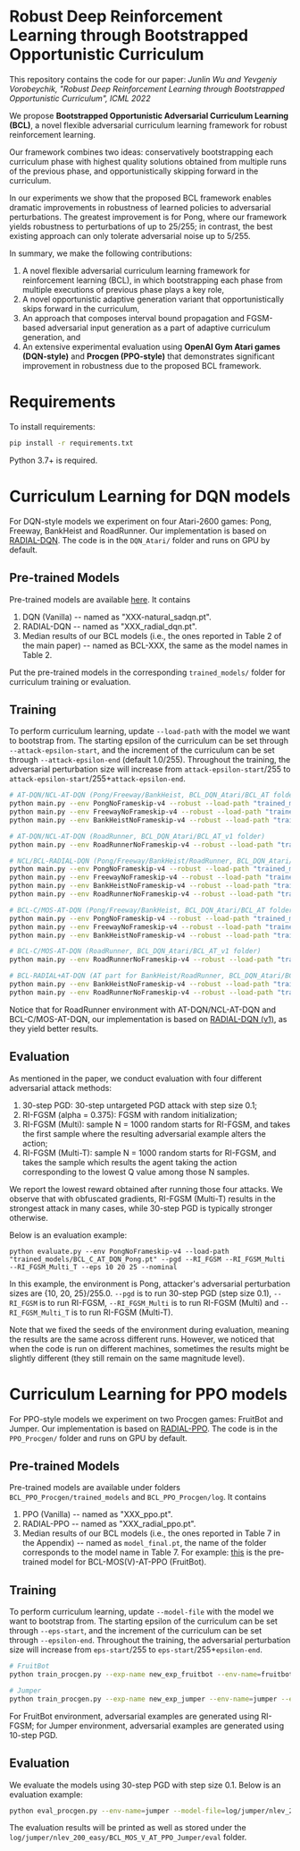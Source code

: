 # Robust Deep Reinforcement Learning through Bootstrapped Opportunistic Curriculum

This repository contains the code for our paper:
_Junlin Wu and Yevgeniy Vorobeychik, "Robust Deep Reinforcement Learning through Bootstrapped Opportunistic Curriculum", ICML 2022_

We propose **Bootstrapped Opportunistic Adversarial Curriculum Learning (BCL)**, a novel flexible adversarial curriculum learning framework for robust reinforcement learning.

Our framework combines two ideas: conservatively bootstrapping each curriculum phase with highest quality solutions obtained from multiple runs of the previous phase, and opportunistically skipping forward in the curriculum.

In our experiments we show that the proposed BCL framework enables dramatic improvements in robustness of learned policies to adversarial perturbations.
The greatest improvement is for Pong, where our framework yields robustness to perturbations of up to 25/255; in contrast, the best existing approach can only tolerate adversarial noise up to 5/255.

In summary, we make the following contributions:

1. A novel flexible adversarial curriculum learning framework for reinforcement learning (BCL), in which bootstrapping each phase from multiple executions of previous phase plays a key role,
2. A novel opportunistic adaptive generation variant that opportunistically skips forward in the curriculum,
3. An approach that composes interval bound propagation and FGSM-based adversarial input generation as a part of adaptive curriculum generation, and
4. An extensive experimental evaluation using **OpenAI Gym Atari games (DQN-style)** and **Procgen (PPO-style)** that demonstrates significant improvement in robustness due to the proposed BCL framework.


# Requirements
To install requirements:

```sh
pip install -r requirements.txt
```

Python 3.7+ is required.

# Curriculum Learning for DQN models
For DQN-style models we experiment on four Atari-2600 games: Pong, Freeway, BankHeist and RoadRunner. Our implementation is based on [RADIAL-DQN](https://github.com/tuomaso/radial_rl_v2/tree/main/Atari). The code is in the `DQN_Atari/` folder and runs on GPU by default.

## Pre-trained Models
Pre-trained models are available [here](https://drive.google.com/drive/folders/1oxvjRiylpCjiqTXra5NnmcJqDn1qAVxr?usp=sharing). It contains 
1. DQN (Vanilla) -- named as "XXX-natural_sadqn.pt". 
2. RADIAL-DQN -- named as "XXX_radial_dqn.pt". 
3. Median results of our BCL models (i.e., the ones reported in Table 2 of the main paper) -- named as BCL-XXX, the same as the model names in Table 2.

Put the pre-trained models in the corresponding `trained_models/` folder for curriculum training or evaluation.

## Training
To perform curriculum learning, update `--load-path` with the model we want to bootstrap from. The starting epsilon of the curriculum can be set through `--attack-epsilon-start`, and the increment of the curriculum can be set through `--attack-epsilon-end` (default 1.0/255). Throughout the training, the adversarial perturbation size will increase from `attack-epsilon-start`/255 to `attack-epsilon-start`/255+`attack-epsilon-end`.

```sh
# AT-DQN/NCL-AT-DQN (Pong/Freeway/BankHeist, BCL_DQN_Atari/BCL_AT folder)
python main.py --env PongNoFrameskip-v4 --robust --load-path "trained_models/Pong-natural_sadqn.pt" --linear-kappa --kappa-end 0.5 --attack-epsilon-start 0.0
python main.py --env FreewayNoFrameskip-v4 --robust --load-path "trained_models/Freeway-natural_sadqn.pt" --linear-kappa --kappa-end 0.5 --attack-epsilon-start 0.0
python main.py --env BankHeistNoFrameskip-v4 --robust --load-path "trained_models/BankHeist-natural_sadqn.pt" --linear-kappa --kappa-end 0.5 --attack-epsilon-start 0.0

# AT-DQN/NCL-AT-DQN (RoadRunner, BCL_DQN_Atari/BCL_AT_v1 folder)
python main.py --env RoadRunnerNoFrameskip-v4 --robust --load-path "trained_models/RoadRunnerNoFrameskip-v4_trained.pt" --attack-epsilon-start 0.0

# NCL/BCL-RADIAL-DQN (Pong/Freeway/BankHeist/RoadRunner, BCL_DQN_Atari/BCL_RADIAL folder)
python main.py --env PongNoFrameskip-v4 --robust --load-path "trained_models/Pong_radial_dqn.pt" --attack-epsilon-start 1.0
python main.py --env FreewayNoFrameskip-v4 --robust --load-path "trained_models/Freeway_radial_dqn.pt" --attack-epsilon-start 1.0
python main.py --env BankHeistNoFrameskip-v4 --robust --load-path "trained_models/BankHeist_radial_dqn.pt" --attack-epsilon-start 1.0
python main.py --env RoadRunnerNoFrameskip-v4 --robust --load-path "trained_models/RoadRunner_radial_dqn.pt" --adam-eps 0.00015 --attack-epsilon-start 1.0

# BCL-C/MOS-AT-DQN (Pong/Freeway/BankHeist, BCL_DQN_Atari/BCL_AT folder)
python main.py --env PongNoFrameskip-v4 --robust --load-path "trained_models/Pong_radial_dqn.pt" --attack-epsilon-start 3.0
python main.py --env FreewayNoFrameskip-v4 --robust --load-path "trained_models/Freeway_radial_dqn.pt" --attack-epsilon-start 3.0
python main.py --env BankHeistNoFrameskip-v4 --robust --load-path "trained_models/BankHeist_radial_dqn.pt" --attack-epsilon-start 3.0

# BCL-C/MOS-AT-DQN (RoadRunner, BCL_DQN_Atari/BCL_AT_v1 folder)
python main.py --env RoadRunnerNoFrameskip-v4 --robust --load-path "trained_models/RoadRunnerNoFrameskip-v4_robust.pt" --attack-epsilon-start 3.0

# BCL-RADIAL+AT-DQN (AT part for BankHeist/RoadRunner, BCL_DQN_Atari/BCL_AT folder)
python main.py --env BankHeistNoFrameskip-v4 --robust --load-path "trained_models/BCL_RADIAL_DQN_BankHeist.pt" --attack-epsilon-start 13.0
python main.py --env RoadRunnerNoFrameskip-v4 --robust --load-path "trained_models/BCL_RADIAL_DQN_RoadRunner.pt" --lr 0.000000125 --adam-eps 0.00015 --attack-epsilon-start 12.0
```

Notice that for RoadRunner environment with AT-DQN/NCL-AT-DQN and BCL-C/MOS-AT-DQN, our implementation is based on [RADIAL-DQN (v1)](https://github.com/tuomaso/radial_rl/tree/master/DQN), as they yield better results.

## Evaluation
As mentioned in the paper, we conduct evaluation with four different adversarial attack methods: 
1. 30-step PGD: 30-step untargeted PGD attack with step size 0.1;
2. RI-FGSM (alpha = 0.375): FGSM with random initialization;
3. RI-FGSM (Multi): sample N = 1000 random starts for RI-FGSM, and takes the first sample where the resulting adversarial example alters the action;
4. RI-FGSM (Multi-T): sample N = 1000 random starts for RI-FGSM, and takes the sample which results the agent taking the action corresponding to the lowest Q value among those N samples.

We report the lowest reward obtained after running those four attacks. We observe that with obfuscated gradients, RI-FGSM (Multi-T) results in the strongest attack in many cases, while 30-step PGD is typically stronger otherwise.

Below is an evaluation example:
```
python evaluate.py --env PongNoFrameskip-v4 --load-path "trained_models/BCL_C_AT_DQN_Pong.pt" --pgd --RI_FGSM --RI_FGSM_Multi --RI_FGSM_Multi_T --eps 10 20 25 --nominal
```
In this example, the environment is Pong, attacker's adversarial perturbation sizes are {10, 20, 25}/255.0. `--pgd` is to run 30-step PGD (step size 0.1), `--RI_FGSM` is to run RI-FGSM, `--RI_FGSM_Multi` is to run RI-FGSM (Multi) and `--RI_FGSM_Multi_T` is to run RI-FGSM (Multi-T). 

Note that we fixed the seeds of the environment during evaluation, meaning the results are the same across different runs. However, we noticed that when the code is run on different machines, sometimes the results might be slightly different (they still remain on the same magnitude level). 

# Curriculum Learning for PPO models
For PPO-style models we experiment on two Procgen games: FruitBot and Jumper. Our implementation is based on [RADIAL-PPO](https://github.com/tuomaso/radial_rl_v2/tree/main/Procgen). The code is in the `PPO_Procgen/` folder and runs on GPU by default.

## Pre-trained Models
Pre-trained models are available under folders `BCL_PPO_Procgen/trained_models` and `BCL_PPO_Procgen/log`. It contains 
1. PPO (Vanilla) -- named as "XXX_ppo.pt". 
2. RADIAL-PPO -- named as "XXX_radial_ppo.pt". 
3. Median results of our BCL models (i.e., the ones reported in Table 7 in the Appendix) -- named as `model_final.pt`, the name of the folder corresponds to the model name in Table 7. For example: [this](https://github.com/jlwu002/BCL/tree/main/BCL_PPO_Procgen/log/fruitbot/nlev_200_easy/BCL_MOS_V_AT_PPO_FruitBot) is the pre-trained model for BCL-MOS(V)-AT-PPO (FruitBot).

## Training
To perform curriculum learning, update `--model-file` with the model we want to bootstrap from. The starting epsilon of the curriculum can be set through `--eps-start`, and the increment of the curriculum can be set through `--epsilon-end`. Throughout the training, the adversarial perturbation size will increase from `eps-start`/255 to `eps-start`/255+`epsilon-end`.

```sh
# FruitBot
python train_procgen.py --exp-name new_exp_fruitbot --env-name=fruitbot --eps-start 0.0 --epsilon-end 3.92e-3 --model-file=trained_models/FruitBot_ppo.pt

# Jumper
python train_procgen.py --exp-name new_exp_jumper --env-name=jumper --eps-start 1.0 --epsilon-end 3.92e-3 --model-file=trained_models/Jumper_ppo.pt

```

For FruitBot environment, adversarial examples are generated using RI-FGSM; for Jumper environment, adversarial examples are generated using 10-step PGD.

## Evaluation
We evaluate the models using 30-step PGD with step size 0.1. Below is an evaluation example:
```sh
python eval_procgen.py --env-name=jumper --model-file=log/jumper/nlev_200_easy/BCL_MOS_V_AT_PPO_Jumper/model_final.pt --standard --pgd --deterministic
```
The evaluation results will be printed as well as stored under the `log/jumper/nlev_200_easy/BCL_MOS_V_AT_PPO_Jumper/eval` folder.
